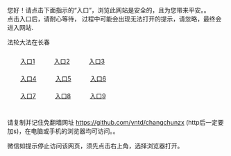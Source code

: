 您好！请点击下面指示的“入口”，浏览此网站是安全的，且为您带来平安。。 <br/>
点击入口后，请耐心等待， 过程中可能会出现无法打开的提示，请忽略，最终会进入网站. </br>

法轮大法在长春<br/>
<div style="padding:10px"><a style="margin:20px" target="_blank" href="https://dnf5y3ed28np2.cloudfront.net/2Qpsp?ifdhupx" id="ccLink1" rel="nofollow">入口1</a> <a target="_blank" style="margin:20px" href="https://d3cctyyihipxow.cloudfront.net/2Qpsp?yyaxvjqc" id="ccLink2" rel="nofollow">入口2</a> <a style="margin:20px" target="_blank" href="https://d1j462x4jes67w.cloudfront.net/2Qpsp?xkfalb" id="ccLink3" rel="nofollow">入口3</a></div>

<div style="padding:10px" ><a style="margin:20px" target="_blank" href="https://dnf5y3ed28np2.cloudfront.net/2Qpsp?ifdhupx" id="ccLink4" rel="nofollow">入口4</a> <a style="margin:20px" href="https://d3cctyyihipxow.cloudfront.net/2Qpsp?yyaxvjqc" target="_blank" id="ccLink5" rel="nofollow">入口5</a> <a style="margin:20px" href="https://d1j462x4jes67w.cloudfront.net/2Qpsp?xkfalb" target="_blank" id="ccLink6" rel="nofollow">入口6</a></div>

<div style="padding:10px"><a style="margin:20px" target="_blank" href="https://dnf5y3ed28np2.cloudfront.net/2Qpsp?ifdhupx" id="ccLink7" rel="nofollow">入口7</a> <a style="margin:20px" href="https://d3cctyyihipxow.cloudfront.net/2Qpsp?yyaxvjqc" target="_blank" id="ccLink8" rel="nofollow">入口8</a> <a style="margin:20px" target="_blank" href="https://d1j462x4jes67w.cloudfront.net/2Qpsp?xkfalb" id="ccLink9" rel="nofollow">入口9</a></div>

<br/>



请复制并记住免翻墙网址 https://github.com/yntd/changchunzx (http后一定要加s)，在电脑或手机的浏览器均可访问。。<br/>

微信如提示停止访问该网页，须先点击右上角，选择浏览器打开。
